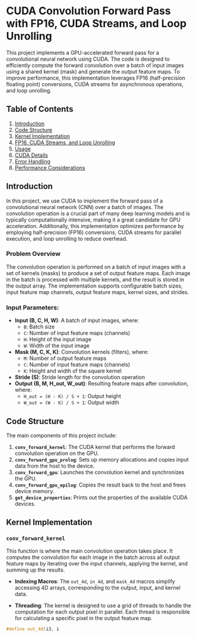 # CUDA Convolution Forward Pass with FP16, CUDA Streams, and Loop Unrolling

This project implements a GPU-accelerated forward pass for a convolutional neural network using CUDA. The code is designed to efficiently compute the forward convolution over a batch of input images using a shared kernel (mask) and generate the output feature maps. To improve performance, this implementation leverages FP16 (half-precision floating point) conversions, CUDA streams for asynchronous operations, and loop unrolling.

## Table of Contents
1. [Introduction](#introduction)
2. [Code Structure](#code-structure)
3. [Kernel Implementation](#kernel-implementation)
4. [FP16, CUDA Streams, and Loop Unrolling](#fp16-cuda-streams-and-loop-unrolling)
5. [Usage](#usage)
6. [CUDA Details](#cuda-details)
7. [Error Handling](#error-handling)
8. [Performance Considerations](#performance-considerations)

## Introduction

In this project, we use CUDA to implement the forward pass of a convolutional neural network (CNN) over a batch of images. The convolution operation is a crucial part of many deep learning models and is typically computationally intensive, making it a great candidate for GPU acceleration. Additionally, this implementation optimizes performance by employing half-precision (FP16) conversions, CUDA streams for parallel execution, and loop unrolling to reduce overhead.

### Problem Overview

The convolution operation is performed on a batch of input images with a set of kernels (masks) to produce a set of output feature maps. Each image in the batch is processed with multiple kernels, and the result is stored in the output array. The implementation supports configurable batch sizes, input feature map channels, output feature maps, kernel sizes, and strides.

### Input Parameters:
- **Input (B, C, H, W)**: A batch of input images, where:
  - `B`: Batch size
  - `C`: Number of input feature maps (channels)
  - `H`: Height of the input image
  - `W`: Width of the input image
- **Mask (M, C, K, K)**: Convolution kernels (filters), where:
  - `M`: Number of output feature maps
  - `C`: Number of input feature maps (channels)
  - `K`: Height and width of the square kernel
- **Stride (S)**: Stride length for the convolution operation
- **Output (B, M, H_out, W_out)**: Resulting feature maps after convolution, where:
  - `H_out = (H - K) / S + 1`: Output height
  - `W_out = (W - K) / S + 1`: Output width

## Code Structure

The main components of this project include:

1. **`conv_forward_kernel`**: The CUDA kernel that performs the forward convolution operation on the GPU.
2. **`conv_forward_gpu_prolog`**: Sets up memory allocations and copies input data from the host to the device.
3. **`conv_forward_gpu`**: Launches the convolution kernel and synchronizes the GPU.
4. **`conv_forward_gpu_epilog`**: Copies the result back to the host and frees device memory.
5. **`get_device_properties`**: Prints out the properties of the available CUDA devices.

## Kernel Implementation

### `conv_forward_kernel`

This function is where the main convolution operation takes place. It computes the convolution for each image in the batch across all output feature maps by iterating over the input channels, applying the kernel, and summing up the results.

- **Indexing Macros**: The `out_4d`, `in_4d`, and `mask_4d` macros simplify accessing 4D arrays, corresponding to the output, input, and kernel data.
  
- **Threading**: The kernel is designed to use a grid of threads to handle the computation for each output pixel in parallel. Each thread is responsible for calculating a specific pixel in the output feature map.

```cpp
#define out_4d(i3, i
